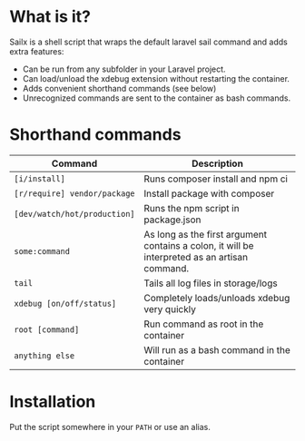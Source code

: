 # What is it?
Sailx is a shell script that wraps the default laravel sail command and adds extra features:

- Can be run from any subfolder in your Laravel project.
- Can load/unload the xdebug extension without restarting the container.
- Adds convenient shorthand commands (see below)
- Unrecognized commands are sent to the container as bash commands. 

# Shorthand commands
| Command | Description |
| ------- | ----------- |
| `[i/install]` | Runs composer install and npm ci |
| `[r/require] vendor/package` | Install package with composer |
| `[dev/watch/hot/production]` | Runs the npm script in package.json |
| `some:command` | As long as the first argument contains a colon, it will be interpreted as an artisan command. |
| `tail` | Tails all log files in storage/logs |
| `xdebug [on/off/status]` | Completely loads/unloads xdebug very quickly |
| `root [command]` | Run command as root in the container |
| `anything else` | Will run as a bash command in the container

# Installation
Put the script somewhere in your `PATH` or use an alias.